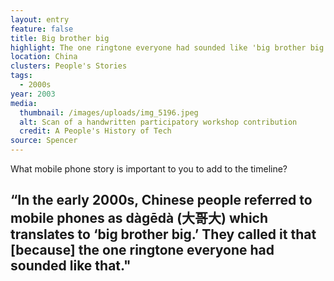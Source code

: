 ```yaml
---
layout: entry
feature: false
title: Big brother big
highlight: The one ringtone everyone had sounded like 'big brother big'
location: China
clusters: People's Stories
tags:
  - 2000s
year: 2003
media:
  thumbnail: /images/uploads/img_5196.jpeg
  alt: Scan of a handwritten participatory workshop contribution
  credit: A People's History of Tech
source: Spencer
---
```

What mobile phone story is important to you to add to the timeline? 

## “In the early 2000s, Chinese people referred to mobile phones as dàgēdà (大哥大) which translates to ‘big brother big.’ They called it that \[because] the one ringtone everyone had sounded like that."
